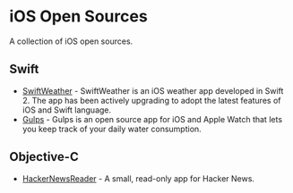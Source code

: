 # iOS Open Sources
A collection of iOS open sources.

## Swift
* [SwiftWeather](https://github.com/JakeLin/SwiftWeather) - SwiftWeather is an iOS weather app developed in Swift 2. The app has been actively upgrading to adopt the latest features of iOS and Swift language.
* [Gulps](https://github.com/FancyPixel/gulps) - Gulps is an open source app for iOS and Apple Watch that lets you keep track of your daily water consumption.

## Objective-C
* [HackerNewsReader](https://github.com/rnystrom/HackerNewsReader) - A small, read-only app for Hacker News.
